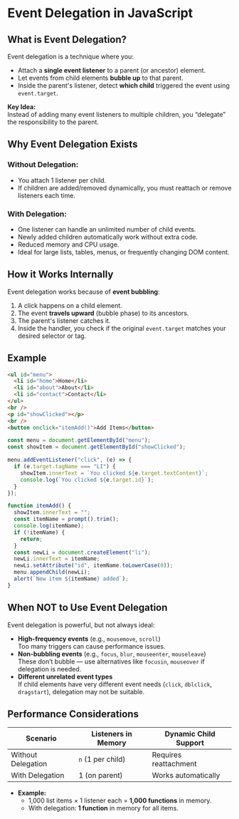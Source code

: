 # Event Delegation in JavaScript

## What is Event Delegation?

Event delegation is a technique where you:

- Attach a **single event listener** to a parent (or ancestor) element.
- Let events from child elements **bubble up** to that parent.
- Inside the parent's listener, detect **which child** triggered the event using `event.target`.

**Key Idea:**  
Instead of adding many event listeners to multiple children, you “delegate” the responsibility to the parent.

## Why Event Delegation Exists

### Without Delegation:

- You attach 1 listener per child.
- If children are added/removed dynamically, you must reattach or remove listeners each time.

### With Delegation:

- One listener can handle an unlimited number of child events.
- Newly added children automatically work without extra code.
- Reduced memory and CPU usage.
- Ideal for large lists, tables, menus, or frequently changing DOM content.

## How it Works Internally

Event delegation works because of **event bubbling**:

1. A click happens on a child element.
2. The event **travels upward** (bubble phase) to its ancestors.
3. The parent's listener catches it.
4. Inside the handler, you check if the original `event.target` matches your desired selector or tag.

## Example

```html
<ul id="menu">
  <li id="home">Home</li>
  <li id="about">About</li>
  <li id="contact">Contact</li>
</ul>
<br />
<p id="showClicked"></p>
<br />
<button onclick="itemAdd()">Add Items</button>
```

```js
const menu = document.getElementById("menu");
const showItem = document.getElementById("showClicked");

menu.addEventListener("click", (e) => {
  if (e.target.tagName === "LI") {
    showItem.innerText = `You clicked ${e.target.textContent}`;
    console.log(`You clicked ${e.target.id}`);
  }
});

function itemAdd() {
  showItem.innerText = "";
  const itemName = prompt().trim();
  console.log(itemName);
  if (!itemName) {
    return;
  }
  const newLi = document.createElement("li");
  newLi.innerText = itemName;
  newLi.setAttribute("id", itemName.toLowerCase(0));
  menu.appendChild(newLi);
  alert(`New item ${itemName} added`);
}
```

## When NOT to Use Event Delegation

Event delegation is powerful, but not always ideal:

- **High-frequency events** (e.g., `mousemove`, `scroll`)  
  Too many triggers can cause performance issues.
- **Non-bubbling events** (e.g., `focus`, `blur`, `mouseenter`, `mouseleave`)  
  These don’t bubble — use alternatives like `focusin`, `mouseover` if delegation is needed.
- **Different unrelated event types**  
  If child elements have very different event needs (`click`, `dblclick`, `dragstart`), delegation may not be suitable.

## Performance Considerations

| Scenario           | Listeners in Memory | Dynamic Child Support |
| ------------------ | ------------------- | --------------------- |
| Without Delegation | `n` (1 per child)   | Requires reattachment |
| With Delegation    | 1 (on parent)       | Works automatically   |

- **Example:**
  - 1,000 list items × 1 listener each = **1,000 functions** in memory.
  - With delegation: **1 function** in memory for all items.
